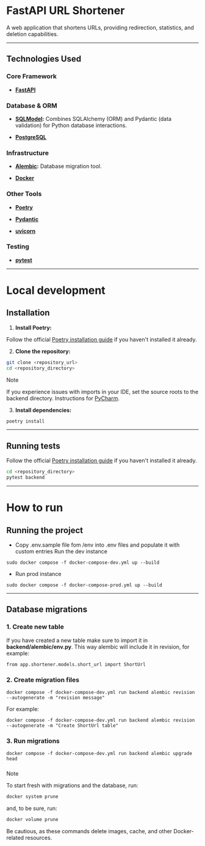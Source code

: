 # FastAPI URL Shortener

A web application that shortens URLs, providing redirection, statistics, and deletion capabilities.

---

## Technologies Used

### Core Framework

- **[FastAPI](https://fastapi.tiangolo.com/)**

### Database & ORM

- **[SQLModel](https://sqlmodel.tiangolo.com/):** Combines SQLAlchemy (ORM) and Pydantic (data validation) for Python
  database interactions.

- **[PostgreSQL](https://www.postgresql.org/)**

### Infrastructure

- **[Alembic](https://alembic.sqlalchemy.org/en/latest/):** Database migration tool.

- **[Docker](https://docs.docker.com/)**

### Other Tools

- **[Poetry](https://python-poetry.org/)**

- **[Pydantic](https://docs.pydantic.dev/latest/)**

- **[uvicorn](https://www.uvicorn.org/)**

### Testing

- **[pytest](https://docs.pytest.org/en/stable/)**

---

# Local development

## Installation

1. **Install Poetry:**

Follow the official [Poetry installation guide](https://python-poetry.org/docs/#installation) if you haven't
installed it already.

2. **Clone the repository:**

```bash
git clone <repository_url>
cd <repository_directory>
```

> [!NOTE]
> If you experience issues with imports in your IDE, set the source roots to the backend directory. Instructions
> for [PyCharm](https://www.jetbrains.com/help/pycharm/configuring-project-structure.html).

3. **Install dependencies:**

```bash
poetry install
```

---

## Running tests

Follow the official [Poetry installation guide](https://python-poetry.org/docs/#installation) if you haven't
installed it already.

```bash
cd <repository_directory>
pytest backend
```

---

# How to run

## Running the project

- Copy .env.sample file fom /env into .env files and populate it with custom entries Run the dev instance

`sudo docker compose -f docker-compose-dev.yml up --build`

- Run prod instance

`sudo docker compose -f docker-compose-prod.yml up --build`

---

## Database migrations

### 1. Create new table

If you have created a new table make sure to import it in **backend/alembic/env.py**. This way alembic will
include it in revision, for example:

`from app.shortener.models.short_url import ShortUrl`

### 2. Create migration files

`docker compose -f docker-compose-dev.yml run backend alembic revision --autogenerate -m "revision message"`

For example:

`docker compose -f docker-compose-dev.yml run backend alembic revision --autogenerate -m "Create ShortUrl table"`

### 3. Run migrations

`docker compose -f docker-compose-dev.yml run backend alembic upgrade head`

###   

> [!NOTE]
> To start fresh with migrations and the database, run:
> 
> ```bash
> docker system prune
> ```
> 
> and, to be sure, run:
> 
> ```bash
> docker volume prune
> ```
> 
> Be cautious, as these commands delete images, cache, and other Docker-related resources.